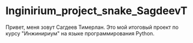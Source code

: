 # Inginirium_project_snake_SagdeevT
Привет, меня зовут Сагдеев Тимерлан. Это мой итоговый проект по курсу "Инжинириум" на языке программирования Python.
